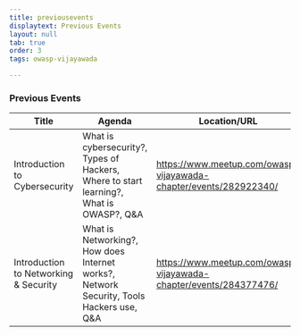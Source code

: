 ```yaml
---
title: previousevents
displaytext: Previous Events
layout: null
tab: true
order: 3
tags: owasp-vijayawada

---
```


### Previous Events

| Title | Agenda | Location/URL | Date |
| --- | --- | --- | --- |
| Introduction to Cybersecurity    |  What is cybersecurity?, Types of Hackers, Where  to start learning?, What is OWASP?, Q&A   | https://www.meetup.com/owasp-vijayawada-chapter/events/282922340/    | Dec 30, 2021; 6:30 PM - 7:30 PM (IST)  |
|  Introduction to Networking & Security   | What is Networking?, How does Internet works?, Network Security, Tools Hackers use, Q&A     |  https://www.meetup.com/owasp-vijayawada-chapter/events/284377476/   |  Mar 05, 2022; 6:00 PM - 7:30 PM (IST)   |
